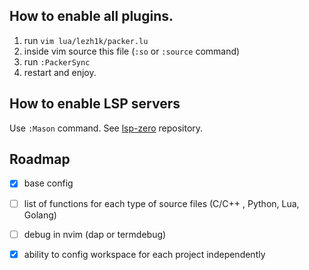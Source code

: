 ## How to enable all plugins.

1. run `vim lua/lezh1k/packer.lu`
2. inside vim source this file (`:so` or `:source` command)
3. run `:PackerSync`
4. restart and enjoy.

## How to enable LSP servers

Use `:Mason` command. See [lsp-zero](https://github.com/VonHeikemen/lsp-zero.nvim) repository.

## Roadmap

- [x] base config

- [ ] list of functions for each type of source files (C/C++ , Python, Lua, Golang)

- [ ] debug in nvim (dap or termdebug)

- [x] ability to config workspace for each project independently 
